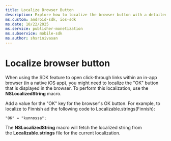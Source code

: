 ```yaml
---
title: Localize Browser Button
description: Explore how to localize the browser button with a detailed example.
ms.custom: android-sdk, ios-sdk
ms.date: 10/22/2025
ms.service: publisher-monetization
ms.subservice: mobile-sdk
ms.author: shsrinivasan
---
```


# Localize browser button

When using the SDK feature to open click-through links within an in-app browser (in a native iOS app), you might need to localize the "OK" button that is displayed in the browser. To perform this localization, use the **NSLocalizedString** macro.

Add a value for the "OK" key for the browser's OK button. For example, to localize to Finnish ad the following code to Localizable.strings(Finnish):

```
"OK" = "kunnossa";
```

The **NSLocalizedString** macro will fetch the localized string from the **Localizable.strings** file for the current localization.
